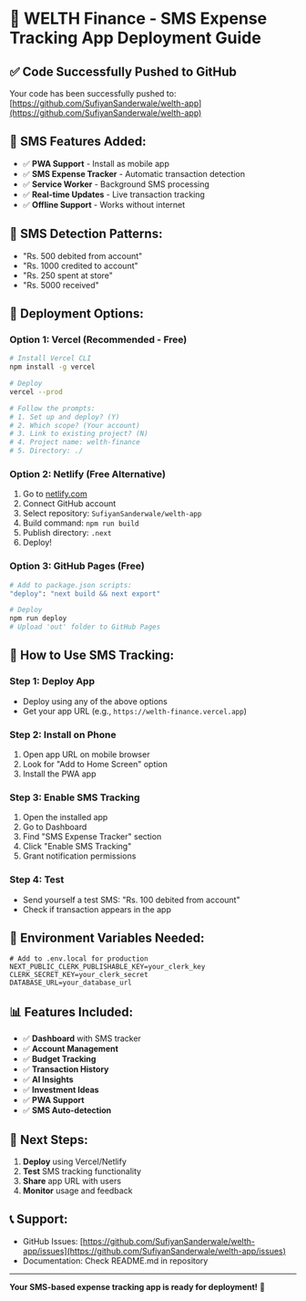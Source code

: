 # 🚀 WELTH Finance - SMS Expense Tracking App Deployment Guide

## ✅ Code Successfully Pushed to GitHub
Your code has been successfully pushed to: [https://github.com/SufiyanSanderwale/welth-app](https://github.com/SufiyanSanderwale/welth-app)

## 🎯 SMS Features Added:
- ✅ **PWA Support** - Install as mobile app
- ✅ **SMS Expense Tracker** - Automatic transaction detection
- ✅ **Service Worker** - Background SMS processing
- ✅ **Real-time Updates** - Live transaction tracking
- ✅ **Offline Support** - Works without internet

## 📱 SMS Detection Patterns:
- "Rs. 500 debited from account"
- "Rs. 1000 credited to account"
- "Rs. 250 spent at store"
- "Rs. 5000 received"

## 🚀 Deployment Options:

### Option 1: Vercel (Recommended - Free)
```bash
# Install Vercel CLI
npm install -g vercel

# Deploy
vercel --prod

# Follow the prompts:
# 1. Set up and deploy? (Y)
# 2. Which scope? (Your account)
# 3. Link to existing project? (N)
# 4. Project name: welth-finance
# 5. Directory: ./
```

### Option 2: Netlify (Free Alternative)
1. Go to [netlify.com](https://netlify.com)
2. Connect GitHub account
3. Select repository: `SufiyanSanderwale/welth-app`
4. Build command: `npm run build`
5. Publish directory: `.next`
6. Deploy!

### Option 3: GitHub Pages (Free)
```bash
# Add to package.json scripts:
"deploy": "next build && next export"

# Deploy
npm run deploy
# Upload 'out' folder to GitHub Pages
```

## 📱 How to Use SMS Tracking:

### Step 1: Deploy App
- Deploy using any of the above options
- Get your app URL (e.g., `https://welth-finance.vercel.app`)

### Step 2: Install on Phone
1. Open app URL on mobile browser
2. Look for "Add to Home Screen" option
3. Install the PWA app

### Step 3: Enable SMS Tracking
1. Open the installed app
2. Go to Dashboard
3. Find "SMS Expense Tracker" section
4. Click "Enable SMS Tracking"
5. Grant notification permissions

### Step 4: Test
- Send yourself a test SMS: "Rs. 100 debited from account"
- Check if transaction appears in the app

## 🔧 Environment Variables Needed:
```env
# Add to .env.local for production
NEXT_PUBLIC_CLERK_PUBLISHABLE_KEY=your_clerk_key
CLERK_SECRET_KEY=your_clerk_secret
DATABASE_URL=your_database_url
```

## 📊 Features Included:
- ✅ **Dashboard** with SMS tracker
- ✅ **Account Management**
- ✅ **Budget Tracking**
- ✅ **Transaction History**
- ✅ **AI Insights**
- ✅ **Investment Ideas**
- ✅ **PWA Support**
- ✅ **SMS Auto-detection**

## 🎯 Next Steps:
1. **Deploy** using Vercel/Netlify
2. **Test** SMS tracking functionality
3. **Share** app URL with users
4. **Monitor** usage and feedback

## 📞 Support:
- GitHub Issues: [https://github.com/SufiyanSanderwale/welth-app/issues](https://github.com/SufiyanSanderwale/welth-app/issues)
- Documentation: Check README.md in repository

---
**Your SMS-based expense tracking app is ready for deployment!** 🚀